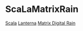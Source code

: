 # ScaLaMatrixRain

[Scala](https://www.scala-lang.org/) [Lanterna](https://github.com/mabe02/lanterna) [Matrix Digital Rain](https://en.wikipedia.org/wiki/Matrix_digital_rain)
